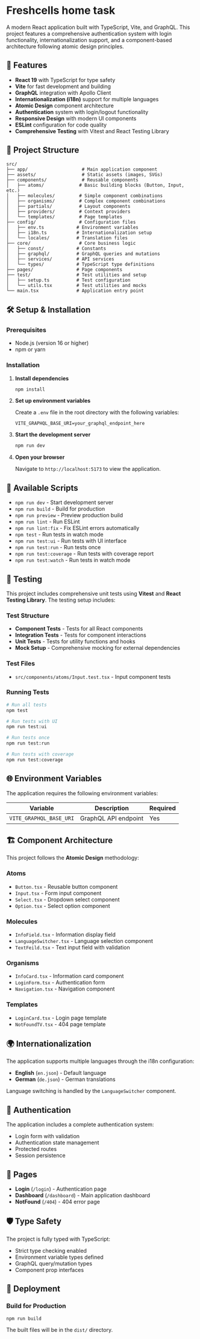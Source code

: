 # Freshcells home task

A modern React application built with TypeScript, Vite, and GraphQL. This project features a comprehensive authentication system with login functionality, internationalization support, and a component-based architecture following atomic design principles.

## 🚀 Features

- **React 19** with TypeScript for type safety
- **Vite** for fast development and building
- **GraphQL** integration with Apollo Client
- **Internationalization (i18n)** support for multiple languages
- **Atomic Design** component architecture
- **Authentication** system with login/logout functionality
- **Responsive Design** with modern UI components
- **ESLint** configuration for code quality
- **Comprehensive Testing** with Vitest and React Testing Library

## 📁 Project Structure

```
src/
├── app/                    # Main application component
├── assets/                 # Static assets (images, SVGs)
├── components/             # Reusable components
│   ├── atoms/             # Basic building blocks (Button, Input, etc.)
│   ├── molecules/         # Simple component combinations
│   ├── organisms/         # Complex component combinations
│   ├── partials/          # Layout components
│   ├── providers/         # Context providers
│   └── templates/         # Page templates
├── config/                # Configuration files
│   ├── env.ts            # Environment variables
│   ├── i18n.ts           # Internationalization setup
│   └── locales/          # Translation files
├── core/                  # Core business logic
│   ├── const/            # Constants
│   ├── graphql/          # GraphQL queries and mutations
│   ├── services/         # API services
│   └── types/            # TypeScript type definitions
├── pages/                # Page components
├── test/                 # Test utilities and setup
│   ├── setup.ts          # Test configuration
│   └── utils.tsx         # Test utilities and mocks
└── main.tsx              # Application entry point
```

## 🛠️ Setup & Installation

### Prerequisites

- Node.js (version 16 or higher)
- npm or yarn

### Installation

1. **Install dependencies**

   ```bash
   npm install
   ```

2. **Set up environment variables**

   Create a `.env` file in the root directory with the following variables:

   ```env
   VITE_GRAPHQL_BASE_URI=your_graphql_endpoint_here
   ```

3. **Start the development server**

   ```bash
   npm run dev
   ```

4. **Open your browser**

   Navigate to `http://localhost:5173` to view the application.

## 🔧 Available Scripts

- `npm run dev` - Start development server
- `npm run build` - Build for production
- `npm run preview` - Preview production build
- `npm run lint` - Run ESLint
- `npm run lint:fix` - Fix ESLint errors automatically
- `npm test` - Run tests in watch mode
- `npm run test:ui` - Run tests with UI interface
- `npm run test:run` - Run tests once
- `npm run test:coverage` - Run tests with coverage report
- `npm run test:watch` - Run tests in watch mode

## 🧪 Testing

This project includes comprehensive unit tests using **Vitest** and **React Testing Library**. The testing setup includes:

### Test Structure

- **Component Tests** - Tests for all React components
- **Integration Tests** - Tests for component interactions
- **Unit Tests** - Tests for utility functions and hooks
- **Mock Setup** - Comprehensive mocking for external dependencies

### Test Files

- `src/components/atoms/Input.test.tsx` - Input component tests

### Running Tests

```bash
# Run all tests
npm test

# Run tests with UI
npm run test:ui

# Run tests once
npm run test:run

# Run tests with coverage
npm run test:coverage
```

## 🌐 Environment Variables

The application requires the following environment variables:

| Variable                | Description          | Required |
| ----------------------- | -------------------- | -------- |
| `VITE_GRAPHQL_BASE_URI` | GraphQL API endpoint | Yes      |

## 🏗️ Component Architecture

This project follows the **Atomic Design** methodology:

### Atoms

- `Button.tsx` - Reusable button component
- `Input.tsx` - Form input component
- `Select.tsx` - Dropdown select component
- `Option.tsx` - Select option component

### Molecules

- `InfoField.tsx` - Information display field
- `LanguageSwitcher.tsx` - Language selection component
- `TextFeild.tsx` - Text input field with validation

### Organisms

- `InfoCard.tsx` - Information card component
- `LoginForm.tsx` - Authentication form
- `Navigation.tsx` - Navigation component

### Templates

- `LoginCard.tsx` - Login page template
- `NotFoundTV.tsx` - 404 page template

## 🌍 Internationalization

The application supports multiple languages through the i18n configuration:

- **English** (`en.json`) - Default language
- **German** (`de.json`) - German translations

Language switching is handled by the `LanguageSwitcher` component.

## 🔐 Authentication

The application includes a complete authentication system:

- Login form with validation
- Authentication state management
- Protected routes
- Session persistence

## 📱 Pages

- **Login** (`/login`) - Authentication page
- **Dashboard** (`/dashboard`) - Main application dashboard
- **NotFound** (`/404`) - 404 error page

## 🛡️ Type Safety

The project is fully typed with TypeScript:

- Strict type checking enabled
- Environment variable types defined
- GraphQL query/mutation types
- Component prop interfaces

## 🚀 Deployment

### Build for Production

```bash
npm run build
```

The built files will be in the `dist/` directory.

